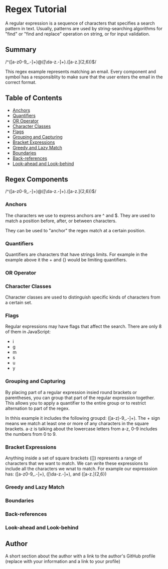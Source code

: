 # Regex Tutorial

A regular expression is a sequence of characters that specifies a search pattern in text. Usually, patterns are used by string-searching algorithms for "find" or "find and replace" operation on string, or for input validation.

## Summary

/^([a-z0-9_\.-]+)@([\da-z\.-]+)\.([a-z\.]{2,6})$/

This regex example represents matching an email. Every component and symbol has a responsiblity to make sure that the user enters the email in the correct format.

## Table of Contents

- [Anchors](#anchors)
- [Quantifiers](#quantifiers)
- [OR Operator](#or-operator)
- [Character Classes](#character-classes)
- [Flags](#flags)
- [Grouping and Capturing](#grouping-and-capturing)
- [Bracket Expressions](#bracket-expressions)
- [Greedy and Lazy Match](#greedy-and-lazy-match)
- [Boundaries](#boundaries)
- [Back-references](#back-references)
- [Look-ahead and Look-behind](#look-ahead-and-look-behind)

## Regex Components

/^([a-z0-9_\.-]+)@([\da-z\.-]+)\.([a-z\.]{2,6})$/


### Anchors

The characters we use to express anchors are ^ and $. They are used to match a position before, after, or between characters. 


They can be used to "anchor" the regex match at a certain position. 

### Quantifiers

Quantifiers are characters that have strings limits. For example in the example above it the + and {} would be limiting quantifiers. 

### OR Operator



### Character Classes

Character classes are used to distinguish specific kinds of characters from a certain set. 

### Flags

Regular expressions may have flags that affect the search. There are only 8 of them in JavaScript:
- i
- g
- m
- s
- u
- y

### Grouping and Capturing

By placing part of a regular expression insied round brackets or parentheses, you can group that part of the regular expression together. This allows you to apply a quantifier to the entire group or to restrict alternation to part of the regex.

In thhis example it includes the following groupd: ([a-z)-9_.-]+). The + sign means we match at least one or more of any characters in the square brackets. a-z is talking about the lowercase letters from a-z, 0-9 includes the numbers from 0 to 9. 

### Bracket Expressions

Anything inside a set of square brackets ([]) represents a range of characters that we want to match. We can write these expressions to include all the characters we wnat to match. For example our expresssion has: ([a-z0-9_.-]+), ([\da-z.-]+), and ([a-z.]{2,6})

### Greedy and Lazy Match



### Boundaries



### Back-references



### Look-ahead and Look-behind



## Author



A short section about the author with a link to the author's GitHub profile (replace with your information and a link to your profile)
